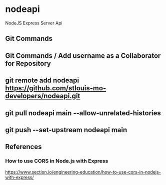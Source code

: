 # nodeapi
NodeJS Express Server Api

## Git Commands
## Git Commands / Add username as a Collaborator for Repository
## git remote add nodeapi https://github.com/stlouis-mo-developers/nodeapi.git
## git pull nodeapi main  --allow-unrelated-histories
## git push --set-upstream nodeapi main

## References
### How to use CORS in Node.js with Express
https://www.section.io/engineering-education/how-to-use-cors-in-nodejs-with-express/